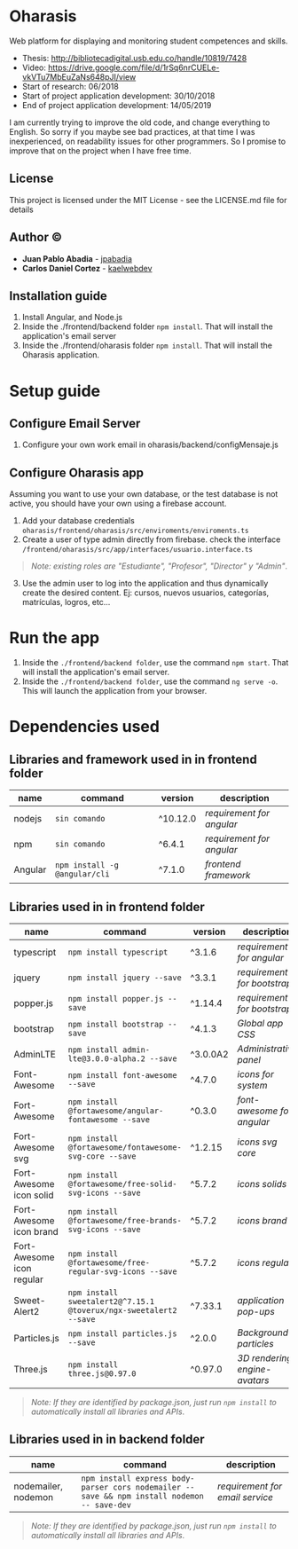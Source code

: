 # Oharasis

Web platform for displaying and monitoring student competences and skills.
* Thesis: http://bibliotecadigital.usb.edu.co/handle/10819/7428
* Video: https://drive.google.com/file/d/1rSq6nrCUELe-vkVTu7MbEuZaNs648pJI/view
* Start of research: 06/2018
* Start of project application development: 30/10/2018
* End of project application development: 14/05/2019

I am currently trying to improve the old code, and change everything to English. So sorry if you maybe see bad practices, at that time I was inexperienced, on readability issues for other programmers. So I promise to improve that on the project when I have free time.

## License
This project is licensed under the MIT License - see the LICENSE.md file for details

## Author :copyright:

* **Juan Pablo Abadia** - [jpabadia](https://github.com/jpabadia)
* **Carlos Daniel Cortez** - [kaelwebdev](https://github.com/kaelwebdev)

## Installation guide

1. Install Angular, and Node.js
2. Inside the ./frontend/backend folder `npm install`. That will install the application's email server
3. Inside the ./frontend/oharasis folder `npm install`. That will install the Oharasis application.


# Setup guide

## Configure Email Server
1. Configure your own work email in oharasis/backend/configMensaje.js

## Configure Oharasis app
Assuming you want to use your own database, or the test database is not active, you should have your own using a firebase account.

1. Add your database credentials `oharasis/frontend/oharasis/src/enviroments/enviroments.ts`
2. Create a user of type admin directly from firebase. check the interface `/frontend/oharasis/src/app/interfaces/usuario.interface.ts`

> *Note: existing roles are "Estudiante", "Profesor", "Director" y "Admin"*.

3. Use the admin user to log into the application and thus dynamically create the desired content. Ej: cursos, nuevos usuarios, categorías, matrículas, logros, etc...

# Run the app

1. Inside the `./frontend/backend folder`, use the command `npm start`. That will install the application's email server.
2. Inside the `./frontend/backend folder`, use the command `ng serve -o`. This will launch the application from your browser.

# Dependencies used
## Libraries and framework used in in frontend folder

name | command | version | description
--- | --- | --- | ---
nodejs | `sin comando` | ^10.12.0 | *requirement for angular*
npm | `sin comando` | ^6.4.1 | *requirement for angular*
Angular | `npm install -g @angular/cli` | ^7.1.0 | *frontend framework*


## Libraries used in in frontend folder

name | command | version | description
--- | --- | --- | ---
typescript | `npm install typescript` | ^3.1.6 | *requirement for angular*
jquery | `npm install jquery --save` | ^3.3.1 | *requirement for bootstrap*
popper.js | `npm install popper.js --save` | ^1.14.4 | *requirement for bootstrap*
bootstrap | `npm install bootstrap --save` | ^4.1.3 | *Global app CSS*
AdminLTE | `npm install admin-lte@3.0.0-alpha.2 --save` | ^3.0.0A2 | *Administrative panel*
Font-Awesome | `npm install font-awesome --save` | ^4.7.0 | *icons for system*
Fort-Awesome | `npm install @fortawesome/angular-fontawesome --save` | ^0.3.0 | *font-awesome for angular*
Fort-Awesome svg  | `npm install @fortawesome/fontawesome-svg-core --save` | ^1.2.15 | *icons svg core*
Fort-Awesome icon solid  | `npm install @fortawesome/free-solid-svg-icons --save` | ^5.7.2 | *icons solids*
Fort-Awesome icon brand  | `npm install @fortawesome/free-brands-svg-icons --save` | ^5.7.2 | *icons brand*
Fort-Awesome icon regular  | `npm install @fortawesome/free-regular-svg-icons --save` | ^5.7.2 | *icons regular*
Sweet-Alert2  | `npm install sweetalert2@^7.15.1 @toverux/ngx-sweetalert2 --save` | ^7.33.1 | *application pop-ups*
Particles.js  | `npm install particles.js --save` | ^2.0.0 | *Background particles*
Three.js  | `npm install three.js@0.97.0` | ^0.97.0 | *3D rendering engine-avatars*

> *Note: If they are identified by package.json, just run `npm install` to automatically install all libraries and APIs*.

## Libraries used in in backend folder

name | command | description
--- | --- | ---
nodemailer, nodemon | `npm install express body-parser cors nodemailer -- save && npm install nodemon -- save-dev`| *requirement for email service*

> *Note: If they are identified by package.json, just run `npm install` to automatically install all libraries and APIs*.
